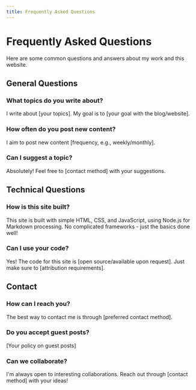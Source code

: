 ```yaml
---
title: Frequently Asked Questions
---
```


# Frequently Asked Questions

Here are some common questions and answers about my work and this website.

## General Questions

### What topics do you write about?
I write about [your topics]. My goal is to [your goal with the blog/website].

### How often do you post new content?
I aim to post new content [frequency, e.g., weekly/monthly].

### Can I suggest a topic?
Absolutely! Feel free to [contact method] with your suggestions.

## Technical Questions

### How is this site built?
This site is built with simple HTML, CSS, and JavaScript, using Node.js for Markdown processing. No complicated frameworks - just the basics done well!

### Can I use your code?
Yes! The code for this site is [open source/available upon request]. Just make sure to [attribution requirements].

## Contact

### How can I reach you?
The best way to contact me is through [preferred contact method].

### Do you accept guest posts?
[Your policy on guest posts]

### Can we collaborate?
I'm always open to interesting collaborations. Reach out through [contact method] with your ideas! 